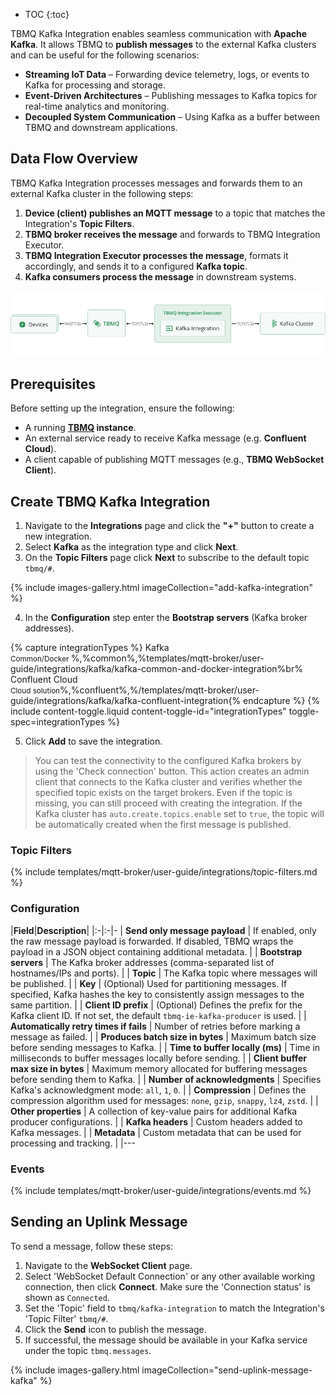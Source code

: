 
* TOC 
{:toc}

TBMQ Kafka Integration enables seamless communication with **Apache Kafka**. It allows TBMQ to **publish messages** to the external Kafka clusters and can be useful for the following scenarios:

- **Streaming IoT Data** – Forwarding device telemetry, logs, or events to Kafka for processing and storage.
- **Event-Driven Architectures** – Publishing messages to Kafka topics for real-time analytics and monitoring.
- **Decoupled System Communication** – Using Kafka as a buffer between TBMQ and downstream applications.

## Data Flow Overview

TBMQ Kafka Integration processes messages and forwards them to an external Kafka cluster in the following steps:

1. **Device (client) publishes an MQTT message** to a topic that matches the Integration's **Topic Filters**.
2. **TBMQ broker receives the message** and forwards to TBMQ Integration Executor.
3. **TBMQ Integration Executor processes the message**, formats it accordingly, and sends it to a configured **Kafka topic**.
4. **Kafka consumers process the message** in downstream systems.

![image](/images/mqtt-broker/integrations/tbmq-kafka-integration.png)

## Prerequisites

Before setting up the integration, ensure the following:

- A running **[TBMQ](/docs/{{docsPrefix}}mqtt-broker/install/installation-options/) instance**.
- An external service ready to receive Kafka message (e.g. **Confluent Cloud**).
- A client capable of publishing MQTT messages (e.g., **TBMQ WebSocket Client**).

## Create TBMQ Kafka Integration

1. Navigate to the **Integrations** page and click the **"+"** button to create a new integration.
2. Select **Kafka** as the integration type and click **Next**.
3. On the **Topic Filters** page click **Next** to subscribe to the default topic `tbmq/#`.

{% include images-gallery.html imageCollection="add-kafka-integration" %}

<ol start="4">
  <li>In the <strong>Configuration</strong> step enter the <strong>Bootstrap servers</strong> (Kafka broker addresses).</li>
</ol>
{% capture integrationTypes %}
Kafka<br><small>Common/Docker </small>%,%common%,%templates/mqtt-broker/user-guide/integrations/kafka/kafka-common-and-docker-integration%br%
Confluent Cloud<br><small>Cloud solution</small>%,%confluent%,%/templates/mqtt-broker/user-guide/integrations/kafka/kafka-confluent-integration{% endcapture %}
{% include content-toggle.liquid content-toggle-id="integrationTypes" toggle-spec=integrationTypes %}
<ol start="5">
  <li>Click <strong>Add</strong> to save the integration.</li>
</ol>

> You can test the connectivity to the configured Kafka brokers by using the 'Check connection' button. 
> This action creates an admin client that connects to the Kafka cluster and verifies whether the specified topic exists on the target brokers.
> Even if the topic is missing, you can still proceed with creating the integration. 
> If the Kafka cluster has `auto.create.topics.enable` set to `true`, the topic will be automatically created when the first message is published.

### Topic Filters

{% include templates/mqtt-broker/user-guide/integrations/topic-filters.md %}

### Configuration

|**Field**|**Description**|
|:-|:-|-
| **Send only message payload** | If enabled, only the raw message payload is forwarded. If disabled, TBMQ wraps the payload in a JSON object containing additional metadata. |
| **Bootstrap servers** | The Kafka broker addresses (comma-separated list of hostnames/IPs and ports). |
| **Topic** | The Kafka topic where messages will be published. |
| **Key** | (Optional) Used for partitioning messages. If specified, Kafka hashes the key to consistently assign messages to the same partition. |
| **Client ID prefix** | (Optional) Defines the prefix for the Kafka client ID. If not set, the default `tbmq-ie-kafka-producer` is used. |
| **Automatically retry times if fails** | Number of retries before marking a message as failed. |
| **Produces batch size in bytes** | Maximum batch size before sending messages to Kafka. |
| **Time to buffer locally (ms)** | Time in milliseconds to buffer messages locally before sending. |
| **Client buffer max size in bytes** | Maximum memory allocated for buffering messages before sending them to Kafka. |
| **Number of acknowledgments** | Specifies Kafka's acknowledgment mode: `all`, `1`, `0`. |
| **Compression** | Defines the compression algorithm used for messages: `none`, `gzip`, `snappy`, `lz4`, `zstd`. |
| **Other properties** | A collection of key-value pairs for additional Kafka producer configurations. |
| **Kafka headers** | Custom headers added to Kafka messages. |
| **Metadata** | Custom metadata that can be used for processing and tracking. |
|---

### Events

{% include templates/mqtt-broker/user-guide/integrations/events.md %}

## Sending an Uplink Message

To send a message, follow these steps:

1. Navigate to the **WebSocket Client** page.
2. Select 'WebSocket Default Connection' or any other available working connection, then click **Connect**. Make sure the 'Connection status' is shown as `Connected`.
3. Set the 'Topic' field to `tbmq/kafka-integration` to match the Integration's 'Topic Filter' `tbmq/#`.
4. Click the **Send** icon to publish the message.
5. If successful, the message should be available in your Kafka service under the topic `tbmq.messages`.

{% include images-gallery.html imageCollection="send-uplink-message-kafka" %}
